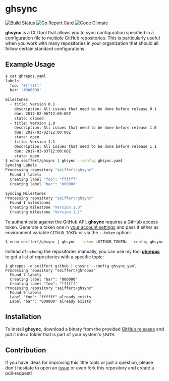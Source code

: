 # ghsync

[![Build Status](https://travis-ci.org/seiffert/ghsync.svg?branch=master)](https://travis-ci.org/seiffert/ghsync)
[![Go Report Card](https://goreportcard.com/badge/github.com/seiffert/ghsync)](https://goreportcard.com/report/github.com/seiffert/ghsync)
[![Code Climate](https://codeclimate.com/github/seiffert/ghsync/badges/gpa.svg)](https://codeclimate.com/github/seiffert/ghsync)

**ghsync** is a CLI tool that allows you to sync configuration specified in a configuration file to multiple GitHub 
repositories. This is particularly useful when you work with many repositories in your organization that should all 
follow certain standard configurations. 

## Example Usage

```bash
$ cat ghrepos.yaml
labels:
  foo: '#ffffff'
  bar: '#000000'
  
milestones:
  - title: Version 0.1
    description: All issues that need to be done before release 0.1
    due: 2017-02-06T12:00:00Z
    state: closed
  - title: Version 1.0
    description: All issues that need to be done before release 1.0
    due: 2017-03-02T12:00:00Z
    state: open
  - title: Version 1.1
    description: All issues that need to be done before release 1.1
    due: 2017-03-03T12:00:00Z
    state: open
$ echo seiffert/ghsync | ghsync --config ghsync.yaml
Syncing Labels
Processing repository "seiffert/ghsync"
  Found 7 labels
  Creating label "foo": "ffffff"
  Creating label "bar": "000000"
  
Syncing Milestones
Processing repository "seiffert/ghsync"
  Found 1 milestones
  Creating milestone "Version 1.0"
  Creating milestone "Version 1.1"
```

To authenticate against the GitHub API, **ghsync** requires a GitHub access token.
Generate a token one in [your account settings](https://github.com/settings/tokens) and pass it either as environment 
variable `GITHUB_TOKEN` or via the `--token` option:

```bash
$ echo seiffert/ghsync | ghsync --token <GITHUB_TOKEN> --config ghsync.yaml
```

Instead of `echo`ing the repositories manually, you can use my tool [**ghrepos**](https://github.com/seiffert/ghrepos)
to get a list of repositories with a specific topic:

```
$ ghrepos -o seiffert github | ghsync --config ghsync.yaml
Processing repository "seiffert/ghrepos"
  Found 7 labels
  Creating label "bar": "000000"
  Creating label "foo": "ffffff"
Processing repository "seiffert/ghsync"
  Found 9 labels
  Label "foo": "ffffff" already exists
  Label "bar": "000000" already exists
```

## Installation

To install **ghsync**, download a binary from the provided
[GitHub releases](https://github.com/seiffert/ghsync/releases) and put it into a folder that is part of your 
system's `$PATH`.

## Contribution

If you have ideas for improving this little tools or just a question, please don't hesitate to open an
[issue](https://github.com/seiffert/ghsync/issues/new) or even fork this repository and create a pull-request!
